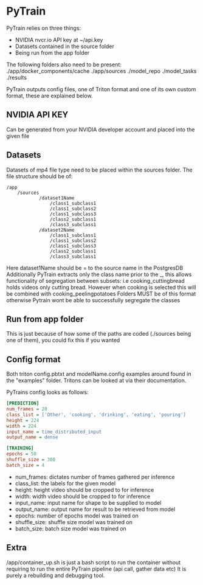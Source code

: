 # PyTrain

PyTrain relies on three things: 
- NVIDIA nvcr.io API key at ~/api.key
- Datasets contained in the source folder
- Being run from the app folder

The following folders also need to be present:
./app/docker_components/cache
./app/sources
./model_repo
./model_tasks
./results

PyTrain outputs config files, one of Triton format and one of its own custom format, these are explained below.

## NVIDIA API KEY
Can be generated from your NVIDIA developer account and placed into the given file

## Datasets
Datasets of mp4 file type need to be placed within the sources folder.
The file structure should be of:
```tree
/app
    /sources
            /dataset1Name
                /class1_subclass1
                /class1_subclass2
                /class1_subclass3
                /class2_subclass1
                /class3_subclass1
            /dataset2Name
                /class1_subclass1
                /class1_subclass2
                /class1_subclass3
                /class2_subclass1
                /class3_subclass1
```
Here dataset1Name should be = to the source name in the PostgresDB
Additionally PyTrain extracts only the class name prior to the _, this allows functionality of segregation between subsets:
i.e cooking_cuttingbread holds videos only cutting bread. However when cooking is selected this will be combined with cooking_peelingpotatoes
Folders MUST be of this format otherwise Pytrain wont be able to successfully segregate the classes
## Run from app folder
This is just because of how some of the paths are coded (./sources being one of them), you could fix this if you wanted

## Config format

Both triton config.pbtxt and modelName.config examples around found in the "examples" folder.
Tritons can be looked at via their documentation.

PyTrains config looks as follows:

```ini
[PREDICTION]
num_frames = 20
class_list = ['Other', 'cooking', 'drinking', 'eating', 'pouring']
height = 224
width = 224
input_name = time_distributed_input
output_name = dense

[TRAINING]
epochs = 50
shuffle_size = 300
batch_size = 4
```
- num_frames: dictates number of frames gathered per inference
- class_list: the labels for the given model
- height: height video should be cropped to for inference
- width: width video should be cropped to for inference
- input_name: input name for shape to be supplied to model
- output_name: output name for result to be retrieved from model
- epochs: number of epochs model was trained on
- shuffle_size: shuffle size model was trained on 
- batch_size: batch size model was trained on

## Extra

/app/container_up.sh is just a bash script to run the container without requiring to run the entire PyTrain pipeline (api call, gather data etc)
It is purely a rebuilding and debugging tool.